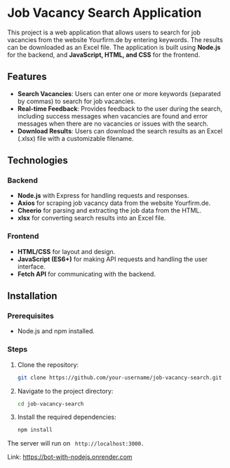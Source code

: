 

# Job Vacancy Search Application

This project is a web application that allows users to search for job vacancies from the website Yourfirm.de by entering keywords. The results can be downloaded as an Excel file. The application is built using **Node.js** for the backend, and **JavaScript, HTML, and CSS** for the frontend.

## Features

- **Search Vacancies**: Users can enter one or more keywords (separated by commas) to search for job vacancies.
- **Real-time Feedback**: Provides feedback to the user during the search, including success messages when vacancies are found and error messages when there are no vacancies or issues with the search.
- **Download Results**: Users can download the search results as an Excel (.xlsx) file with a customizable filename.

## Technologies

### Backend

- **Node.js** with Express for handling requests and responses.
- **Axios** for scraping job vacancy data from the website Yourfirm.de.
- **Cheerio** for parsing and extracting the job data from the HTML.
- **xlsx** for converting search results into an Excel file.

### Frontend

- **HTML/CSS** for layout and design.
- **JavaScript (ES6+)** for making API requests and handling the user interface.
- **Fetch API** for communicating with the backend.

## Installation

### Prerequisites

- Node.js and npm installed.

### Steps

1. Clone the repository:
   ```bash
   git clone https://github.com/your-username/job-vacancy-search.git

2. Navigate to the project directory:
   ```bash
   cd job-vacancy-search
   
3. Install the required dependencies:
   ```bash
   npm install


The server will run on ``` http://localhost:3000.```

Link: https://bot-with-nodejs.onrender.com

